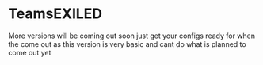 # TeamsEXILED
More versions will be coming out soon just get your configs ready for when the come out as this version is very basic and cant do what is planned to come out yet
